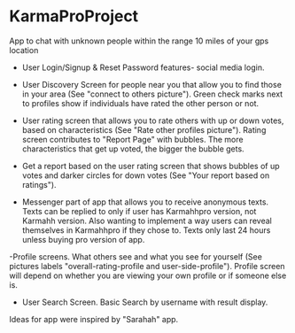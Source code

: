 # KarmaProProject
App to chat with unknown people within the range 10 miles of your gps location

- User Login/Signup & Reset Password features- social media login.

- User Discovery Screen for people near you that allow you to find those in your area (See "connect to others picture"). Green check marks next to profiles show if individuals have rated the other person or not.

- User rating screen that allows you to rate others with up or down votes, based on characteristics (See "Rate other profiles picture"). Rating screen contributes to "Report Page" with bubbles. The more characteristics that get up voted, the bigger the bubble gets.

- Get a report based on the user rating screen that shows bubbles of up votes and darker circles for down votes (See "Your report based on ratings").

- Messenger part of app that allows you to receive anonymous texts. Texts can be replied to only if user has Karmahhpro version, not Karmahh version. Also wanting to implement a way users can reveal themselves in Karmahhpro if they chose to. Texts only last 24 hours unless buying pro version of app.

-Profile screens. What others see and what you see for yourself (See pictures labels "overall-rating-profile and user-side-profile"). Profile screen will depend on whether you are viewing your own profile or if someone else is.

- User Search Screen. Basic Search by username with result display.

Ideas for app were inspired by "Sarahah" app.
